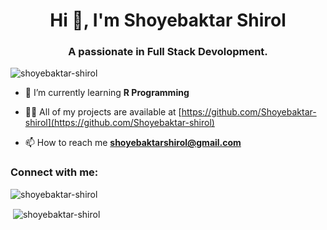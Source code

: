 <h1 align="center">Hi 👋, I'm Shoyebaktar Shirol</h1>
<h3 align="center">A passionate in Full Stack Devolopment.</h3>

<p align="left"> <img src="https://komarev.com/ghpvc/?username=shoyebaktar-shirol&label=Profile%20views&color=0e75b6&style=flat" alt="shoyebaktar-shirol" /> </p>

- 🌱 I’m currently learning **R Programming**

- 👨‍💻 All of my projects are available at [https://github.com/Shoyebaktar-shirol](https://github.com/Shoyebaktar-shirol)

- 📫 How to reach me **shoyebaktarshirol@gmail.com**

<h3 align="left">Connect with me:</h3>
<p align="left">

</p>




<p align="left"> <img src="https://komarev.com/ghpvc/?username=shoyebaktar-shirol&label=Profile%20views&color=0e75b6&style=flat" alt="shoyebaktar-shirol" /> </p>


</p>



<p>&nbsp;<img align="center" src="https://github-readme-stats.vercel.app/api?username=shoyebaktar-shirol&show_icons=true&locale=en" alt="shoyebaktar-shirol" /></p>

